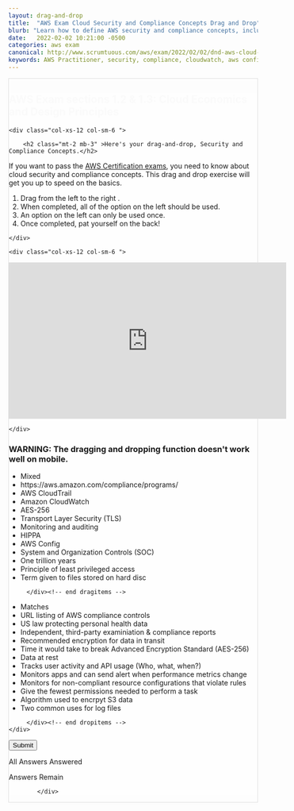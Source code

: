 ```yaml
---
layout: drag-and-drop
title:  "AWS Exam Cloud Security and Compliance Concepts Drag and Drop"
blurb: "Learn how to define AWS security and compliance concepts, including the use of logs, CloudWatch, AWS Config and least privileged access."
date:   2022-02-02 10:21:00 -0500
categories: aws exam
canonical: http://www.scrumtuous.com/aws/exam/2022/02/02/dnd-aws-cloud-security-compliance-aes-socs-hippa.html
keywords: AWS Practitioner, security, compliance, cloudwatch, aws config, cloudtrail, least privileged
---
```

	
			
<div style="border: 1px solid #DEDEDE;" class="main col col-12 col-sm-12  col-md-12 col-lg-12 order-1 order-sm-1 order-lg-1 mb-3 mt-3">


<div class="quiz-wrapper mt-3 mb-3" style="background: #FEFEFE;">
<h2 style="color:#FAFAFA"><span class="section-title" >AWS Exam sections 1.2 & 1.3: Cloud Economics and Design Principles</span></h2>




<div class="row mt-3 mb-3">

	<div class="col-xs-12 col-sm-6 ">

		<h2 class="mt-2 mb-3" >Here's your drag-and-drop, Security and Compliance Concepts.</h2>
<p class="mb-3 bt-4">If you want to pass the <a href="https://aws.amazon.com/certification/">AWS Certification exams</a>, you need to know about cloud security and compliance concepts. This drag and drop exercise will get you up to speed on the basics.</p>
		<ol class="section-ol">
		<li class="section-li"><i class="lni lni-checkmark"></i>Drag from the left to the right .</li>
		<li class="section-li"><i class="lni lni-checkmark"></i>When completed, all of the option on the left should be used.</li>
		<li class="section-li"><i class="lni lni-checkmark"></i>An option on the left can only be used once.</li>
		<li class="section-li"><i class="lni lni-checkmark"></i>Once completed, pat yourself on the back!</li>	
		</ol>	

	</div>

	<div class="col-xs-12 col-sm-6 ">

		
<div class="embed-responsive embed-responsive-16by9">
<iframe width="560" height="315" src="https://www.youtube.com/embed/Mn82dKTb_Qw" frameborder="0" allow="accelerometer; autoplay; clipboard-write; encrypted-media; gyroscope; picture-in-picture" allowfullscreen=""></iframe>
</div>		
		
		
		
		
		
	</div>


</div>




<h3>WARNING: The dragging and dropping function doesn't work well on mobile.</h3>
    <div class="row mt-3 mb-3">
	

<div class="col-xs-12 col-sm-6  dragitems">
		 
<div class="unsorted w-100">
	 
<ul class="options w-100 p-3">

<li class="title title-scrambled">Mixed</li>

<li class="option" data-target="1"><span class="option-data"> https://aws.amazon.com/compliance/programs/ </span></li>
<li class="option" data-target="7"><span class="option-data"> AWS CloudTrail </span></li>
<li class="option" data-target="8"><span class="option-data"> Amazon CloudWatch </span></li>
<li class="option" data-target="11"><span class="option-data"> AES-256 </span></li>
<li class="option" data-target="4"><span class="option-data"> Transport Layer Security (TLS) </span></li>
<li class="option" data-target="12"><span class="option-data"> Monitoring and auditing </span></li>
<li class="option" data-target="2"><span class="option-data"> HIPPA </span></li>
<li class="option" data-target="9"><span class="option-data"> AWS Config </span></li>
<li class="option" data-target="3"><span class="option-data"> System and Organization Controls (SOC) </span></li>
<li class="option" data-target="5"><span class="option-data"> One trillion years </span></li>
<li class="option" data-target="10"><span class="option-data"> Principle of least privileged access  </span></li>
<li class="option" data-target="6"><span class="option-data"> Term given to files stored on hard disc </span></li>


</ul>
</div>		 
		 
		 </div><!-- end dragitems -->

<div class="col-xs-12 col-sm-6  border-solid border-green dropitems">
		 
<div class="answers w-100">
  

<ul class="options w-100 p-3">
<li class="title title-sorted">Matches</li>


<li class="sink"><span class="target w-100 ui-droppable" data-accept="1"> URL listing of AWS compliance controls </span></li>
<li class="sink"><span class="target w-100 ui-droppable" data-accept="2"> US law protecting personal health data </span></li>
<li class="sink"><span class="target w-100 ui-droppable" data-accept="3"> Independent, third-party examiniation & compliance reports </span></li>
<li class="sink"><span class="target w-100 ui-droppable" data-accept="4"> Recommended encryption for data in transit </span></li>
<li class="sink"><span class="target w-100 ui-droppable" data-accept="5"> Time it would take to break Advanced Encryption Standard (AES-256) </span></li>
<li class="sink"><span class="target w-100 ui-droppable" data-accept="6"> Data at rest </span></li>
<li class="sink"><span class="target w-100 ui-droppable" data-accept="7">  Tracks user activity and API usage (Who, what, when?) </span></li>
<li class="sink"><span class="target w-100 ui-droppable" data-accept="8">  Monitors apps and can send alert when performance metrics change</span></li>
<li class="sink"><span class="target w-100 ui-droppable" data-accept="9">  Monitors for non-compliant resource configurations that violate rules</span></li>
<li class="sink"><span class="target w-100 ui-droppable" data-accept="10"> Give the fewest permissions needed to perform a task</span></li>
<li class="sink"><span class="target w-100 ui-droppable" data-accept="11"> Algorithm used to encrpyt S3 data </span></li>
<li class="sink"><span class="target w-100 ui-droppable" data-accept="12"> Two common uses for log files </span></li>


</ul>

</div>
		 
		 </div><!-- end dropitems -->
    </div>	
	
	
	


 <button type="submit" value="submit">Submit</button>
 <div class="lightbox-bg"></div>
 <div class="status confirm">
   <p>All Answers Answered</p>
 </div>
 <div class="status deny">
   <p>Answers Remain</p>
 </div>
</div>






            </div>
